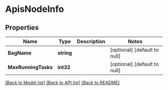 # ApisNodeInfo

## Properties
Name | Type | Description | Notes
------------ | ------------- | ------------- | -------------
**BagName** | **string** |  | [optional] [default to null]
**MaxRunningTasks** | **int32** |  | [optional] [default to null]

[[Back to Model list]](../README.md#documentation-for-models) [[Back to API list]](../README.md#documentation-for-api-endpoints) [[Back to README]](../README.md)

